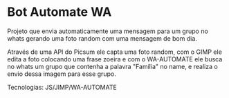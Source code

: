 # Bot Automate WA
Projeto que envia automaticamente uma mensagem para um grupo no whats gerando uma foto random com uma mensagem de bom dia.

Através de uma API do Picsum ele capta uma foto random, com o GIMP ele edita a foto colocando uma frase zoeira e com o WA-AUTOMATE ele busca no whats um grupo que contenha a palavra
"Família" no name, e realiza o envio dessa imagem para esse grupo.

Tecnologias: JS/JIMP/WA-AUTOMATE
